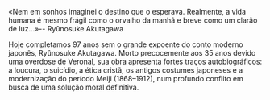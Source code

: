 «Nem em sonhos imaginei o destino que o esperava. Realmente, a vida humana é mesmo frágil como o orvalho da manhã
e breve como um clarão de luz...»-- Ryûnosuke Akutagawa

Hoje completamos 97 anos sem o grande expoente do conto moderno japonês, Ryûnosuke Akutagawa. Morto precocemente aos 35 anos devido uma overdose de Veronal, sua obra apresenta fortes traços autobiográficos: a loucura, o suicídio, a ética cristã, os antigos costumes japoneses e a modernização do período Meiji (1868–1912), num profundo conflito em busca de uma solução
moral definitiva.
